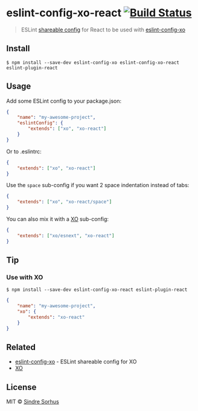 # eslint-config-xo-react [![Build Status](https://travis-ci.org/sindresorhus/eslint-config-xo-react.svg?branch=master)](https://travis-ci.org/sindresorhus/eslint-config-xo-react)

> ESLint [shareable config](http://eslint.org/docs/developer-guide/shareable-configs.html) for React to be used with [eslint-config-xo](https://github.com/sindresorhus/eslint-config-xo)


## Install

```
$ npm install --save-dev eslint-config-xo eslint-config-xo-react eslint-plugin-react
```


## Usage

Add some ESLint config to your package.json:

```json
{
	"name": "my-awesome-project",
	"eslintConfig": {
		"extends": ["xo", "xo-react"]
	}
}
```

Or to .eslintrc:

```json
{
	"extends": ["xo", "xo-react"]
}
```

Use the `space` sub-config if you want 2 space indentation instead of tabs:

```json
{
	"extends": ["xo", "xo-react/space"]
}
```

You can also mix it with a [XO](https://github.com/sindresorhus/xo) sub-config:

```json
{
	"extends": ["xo/esnext", "xo-react"]
}
```


## Tip

### Use with XO

```
$ npm install --save-dev eslint-config-xo-react eslint-plugin-react
```

```json
{
	"name": "my-awesome-project",
	"xo": {
		"extends": "xo-react"
	}
}
```


## Related

- [eslint-config-xo](https://github.com/sindresorhus/eslint-config-xo) - ESLint shareable config for XO
- [XO](https://github.com/sindresorhus/xo)


## License

MIT © [Sindre Sorhus](https://sindresorhus.com)
